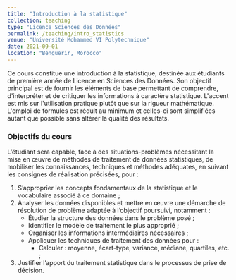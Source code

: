 ```yaml
---
title: "Introduction à la statistique"
collection: teaching
type: "Licence Sciences des Données"
permalink: /teaching/intro_statistics
venue: "Université Mohammed VI Polytechnique"
date: 2021-09-01
location: "Benguerir, Morocco"
---
```



Ce cours constitue une introduction à la statistique, destinée aux étudiants de première année de Licence en Sciences des Données. Son objectif principal est de fournir les éléments de base permettant de comprendre, d'interpréter et de critiquer les informations à caractère statistique. L'accent est mis sur l'utilisation pratique plutôt que sur la rigueur mathématique. L'emploi de formules est réduit au minimum et celles-ci sont simplifiées autant que possible sans altérer la qualité des résultats.

### Objectifs du cours

L’étudiant sera capable, face à des situations-problèmes nécessitant la mise en œuvre de méthodes de traitement de données statistiques, de mobiliser les connaissances, techniques et méthodes adéquates, en suivant les consignes de réalisation précisées, pour :

1. S’approprier les concepts fondamentaux de la statistique et le vocabulaire associé à ce domaine ;
2. Analyser les données disponibles et mettre en œuvre une démarche de résolution de problème adaptée à l’objectif poursuivi, notamment :
   - Étudier la structure des données dans le problème posé ;
   - Identifier le modèle de traitement le plus approprié ;
   - Organiser les informations intermédiaires nécessaires ;
   - Appliquer les techniques de traitement des données pour :
     - Calculer : moyenne, écart-type, variance, médiane, quartiles, etc. ;
3. Justifier l’apport du traitement statistique dans le processus de prise de décision.
